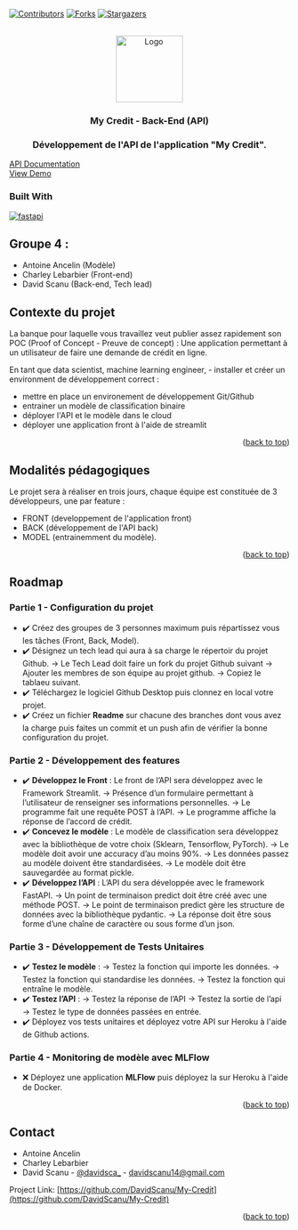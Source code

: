 <!-- Improved compatibility of back to top link: See: https://github.com/othneildrew/Best-README-Template/pull/73 -->
<a name="readme-top"></a>

<!-- PROJECT SHIELDS -->
<!--
*** I'm using markdown "reference style" links for readability.
*** Reference links are enclosed in brackets [ ] instead of parentheses ( ).
*** See the bottom of this document for the declaration of the reference variables
*** for contributors-url, forks-url, etc. This is an optional, concise syntax you may use.
*** https://www.markdownguide.org/basic-syntax/#reference-style-links
-->
[![Contributors][contributors-shield]][contributors-url]
[![Forks][forks-shield]][forks-url]
[![Stargazers][stars-shield]][stars-url]


<!-- PROJECT LOGO -->
<br />
<div align="center">
  <a href="https://github.com/DavidScanu/My-Credit" target="_blank">
    <img src="https://avatars.githubusercontent.com/u/70485959?v=4" alt="Logo" width="120" height="120">
  </a>
  <h3>My Credit - Back-End (API)</h3>
  <h3>Développement de l'API de l'application "My Credit".</h3>
</div>
<a href="https://api-isen-g4-6efab73bbf58.herokuapp.com/docs" target="_blank">API Documentation</a></li>
</br>
<a href="https://my-credit-isen-group-4.streamlit.app/" target="_blank">View Demo</a></li>

<!-- Built With -->
### Built With

[![fastapi][fastapi-shield]][fastapi-url]


## Groupe 4 : 
- Antoine Ancelin (Modèle)
- Charley Lebarbier (Front-end)
- David Scanu (Back-end, Tech lead)

<!-- ABOUT THE PROJECT -->
## Contexte du projet

La banque pour laquelle vous travaillez veut publier assez rapidement son POC (Proof of Concept - Preuve de concept) : Une application permettant à un utilisateur de faire une demande de crédit en ligne.

En tant que data scientist, machine learning engineer, - installer et créer un environment de développement correct :

- mettre en place un environement de développement Git/Github
- entrainer un modèle de classification binaire
- déployer l'API et le modèle dans le cloud
- déployer une application front à l'aide de streamlit

<p align="right">(<a href="#readme-top">back to top</a>)</p>

## Modalités pédagogiques

Le projet sera à réaliser en trois jours, chaque équipe est constituée de 3 développeurs, une par feature :
- FRONT (developpement de l'application front)
- BACK (développement de l'API back)
- MODEL (entrainemment du modèle).

<p align="right">(<a href="#readme-top">back to top</a>)</p>

<!-- ROADMAP -->
## Roadmap

### Partie 1 - Configuration du projet

- ✔️ Créez des groupes de 3 personnes maximum puis répartissez vous les tâches (Front, Back, Model).
- ✔️ Désignez un tech lead qui aura à sa charge le répertoir du projet Github. → Le Tech Lead doit faire un fork du projet Github suivant → Ajouter les membres de son équipe au projet github. → Copiez le tablaeu suivant.
- ✔️ Téléchargez le logiciel Github Desktop puis clonnez en local votre projet.
- ✔️ Créez un fichier **Readme** sur chacune des branches dont vous avez la charge puis faites un commit et un push afin de vérifier la bonne configuration du projet.

### Partie 2 - Développement des features

- ✔️ **Développez le Front** : Le front de l’API sera développez avec le Framework Streamlit. → Présence d’un formulaire permettant à l’utilisateur de renseigner ses informations personnelles. → Le programme fait une requête POST à l’API. → Le programme affiche la réponse de l’accord de crédit.
- ✔️ **Concevez le modèle** : Le modèle de classification sera développez avec la bibliothèque de votre choix (Sklearn, Tensorflow, PyTorch). → Le modèle doit avoir une accuracy d’au moins 90%. → Les données passez au modèle doivent être standardisées. → Le modèle doit être sauvegardée au format pickle.
- ✔️ **Développez l’API** : L’API du sera développée avec le framework FastAPI. → Un point de terminaison predict doit être créé avec une méthode POST. → Le point de terminaison predict gère les structure de données avec la bibliothèque pydantic. → La réponse doit être sous forme d’une chaîne de caractère ou sous forme d’un json.

### Partie 3 - Développement de Tests Unitaires

- ✔️ **Testez le modèle** : → Testez la fonction qui importe les données. → Testez la fonction qui standardise les données. → Testez la fonction qui entraîne le modèle.
- ✔️ **Testez l’API** : → Testez la réponse de l’API → Testez la sortie de l’api → Testez le type de données passées en entrée.
- ✔️ Déployez vos tests unitaires et déployez votre API sur Heroku à l'aide de Github actions.
​
### Partie 4 - Monitoring de modèle avec MLFlow

- ❌ Déployez une application **MLFlow** puis déployez la sur Heroku à l'aide de Docker.

<p align="right">(<a href="#readme-top">back to top</a>)</p>

<!-- CONTACT -->
## Contact

- Antoine Ancelin
- Charley Lebarbier
- David Scanu - [@davidsca_](https://twitter.com/davidsca_) - davidscanu14@gmail.com

Project Link: [https://github.com/DavidScanu/My-Credit](https://github.com/DavidScanu/My-Credit)

<p align="right">(<a href="#readme-top">back to top</a>)</p>

<!-- MARKDOWN LINKS & IMAGES -->
<!-- https://www.markdownguide.org/basic-syntax/#reference-style-links -->

<!-- Contributors -->
[contributors-shield]: https://img.shields.io/github/contributors/DavidScanu/My-Credit
[contributors-url]: https://github.com/DavidScanu/My-Credit/graphs/contributors

<!-- Forks -->
[forks-shield]: https://img.shields.io/github/forks/DavidScanu/My-Credit
[forks-url]: https://img.shields.io/github/forks/DavidScanu/My-Credit

<!-- Stars -->
[stars-shield]: https://img.shields.io/github/stars/DavidScanu/My-Credit
[stars-url]: https://img.shields.io/github/stars/DavidScanu/My-Credit

<!-- Linkedin -->
[linkedin-shield]: https://img.shields.io/badge/-LinkedIn-black.svg?style=for-the-badge&logo=linkedin&colorB=555
[linkedin-url]: https://www.linkedin.com/in/davidscanu14/

[product-screenshot]: images/screenshot.png

<!-- Next -->
[Next.js]: https://img.shields.io/badge/next.js-000000?style=for-the-badge&logo=nextdotjs&logoColor=white
[Next-url]: https://nextjs.org/

<!-- React -->
[React.js]: https://img.shields.io/badge/React-20232A?style=for-the-badge&logo=react&logoColor=61DAFB
[React-url]: https://reactjs.org/

<!-- Vue -->
[Vue.js]: https://img.shields.io/badge/Vue.js-35495E?style=for-the-badge&logo=vuedotjs&logoColor=4FC08D
[Vue-url]: https://vuejs.org/

<!-- Angular -->
[Angular.io]: https://img.shields.io/badge/Angular-DD0031?style=for-the-badge&logo=angular&logoColor=white
[Angular-url]: https://angular.io/

<!-- Svelte -->
[Svelte.dev]: https://img.shields.io/badge/Svelte-4A4A55?style=for-the-badge&logo=svelte&logoColor=FF3E00
[Svelte-url]: https://svelte.dev/

<!-- Laravel -->
[Laravel.com]: https://img.shields.io/badge/Laravel-FF2D20?style=for-the-badge&logo=laravel&logoColor=white
[Laravel-url]: https://laravel.com

<!-- Bootstrap -->
[Bootstrap.com]: https://img.shields.io/badge/Bootstrap-563D7C?style=for-the-badge&logo=bootstrap&logoColor=white
[Bootstrap-url]: https://getbootstrap.com

<!-- JQuery -->
[JQuery.com]: https://img.shields.io/badge/jQuery-0769AD?style=for-the-badge&logo=jquery&logoColor=white
[JQuery-url]: https://jquery.com 

<!-- Fast API -->
[fastapi-shield]: https://img.shields.io/badge/FastAPI-009688?style=for-the-badge&logo=FastAPI&logoColor=white
[fastapi-url]: https://fastapi.tiangolo.com/fr/
